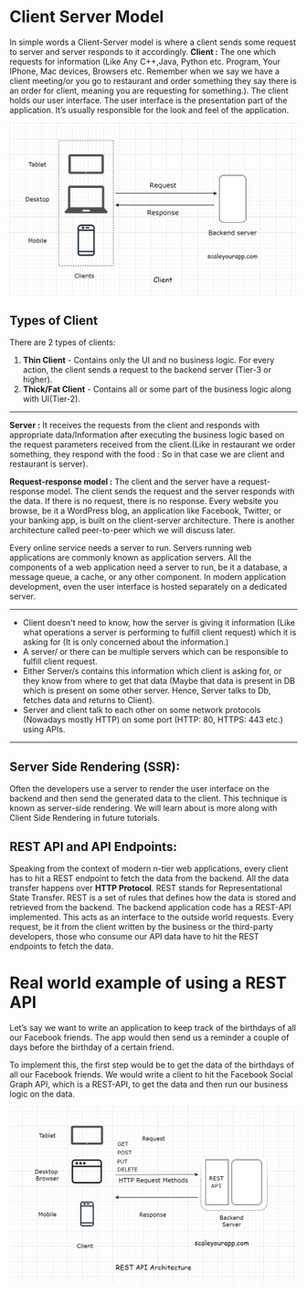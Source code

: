 # Client Server Model # 

In simple words a Client-Server model is where a client sends some request to server and server responds to it
accordingly.
**Client :** The one which requests for information (Like Any C++,Java, Python etc. Program, Your IPhone, Mac devices,
Browsers etc. Remember when we say we have a client meeting/or you go to restaurant and order something they say there
is an order for client, meaning you are requesting for something.). The client holds our user interface. The user
interface is the presentation part of the application. It’s usually responsible for the look and feel of the
application.

![ClientServerModel](../images/ClientServerModel.png)

## Types of Client ##

There are 2 types of clients:

1. **Thin Client** - Contains only the UI and no business logic. For every action, the client sends a request to the
   backend server (Tier-3 or higher).
2. **Thick/Fat Client** - Contains all or some part of the business logic along with UI(Tier-2).

---

**Server :** It receives the requests from the client and responds with appropriate data/Information after executing the
business logic based on the request parameters received from the client.(Like
in restaurant we order something, they respond with the food : So in that case we are client and restaurant is server).

**Request-response model :**
The client and the server have a request-response model. The client sends the request and the server responds with the
data.
If there is no request, there is no response.
Every website you browse, be it a WordPress blog, an application like Facebook, Twitter, or your banking app, is built
on the client-server architecture. There is another architecture called peer-to-peer which we will discuss later.

Every online service needs a server to run. Servers running web applications are commonly known as application servers.
All the components of a web application need a server to run, be it a database, a message queue, a cache, or any other
component. In modern application development, even the user interface is hosted separately on a dedicated server.

---

- Client doesn't need to know, how the server is giving it information (Like what operations a server is performing to
  fulfill client request) which it is asking for (It is only concerned about the information.)
- A server/ or there can be multiple servers which can be responsible to fulfill client request.
- Either Server/s contains this information which client is asking for, or they know from where to get that data (Maybe
  that data is present in DB which is present on some other server. Hence, Server talks to Db, fetches data and returns
  to Client).
- Server and client talk to each other on some network protocols (Nowadays mostly HTTP) on some port (HTTP: 80, HTTPS:
  443 etc.) using APIs.

---

## Server Side Rendering (SSR): ##

Often the developers use a server to render the user interface on the backend and then send the generated data to the
client. This technique is known as server-side rendering. We will learn about is more along with Client Side Rendering
in future tutorials.

## REST API and API Endpoints: ##

Speaking from the context of modern n-tier web applications, every client has to hit a REST endpoint to fetch the data
from the backend. All the data transfer happens over **HTTP Protocol**. REST stands for Representational State Transfer.
REST is a set of rules that defines how the data is stored and retrieved from the backend. The backend application code
has a REST-API implemented. This acts as an interface to the outside world requests. Every request, be it from the
client written by the business or the third-party developers, those who consume our API data have to hit the REST
endpoints to fetch the data.

# Real world example of using a REST API #

Let’s say we want to write an application to keep track of the birthdays of all our Facebook friends. The app would then
send us a reminder a couple of days before the birthday of a certain friend.

To implement this, the first step would be to get the data of the birthdays of all our Facebook friends. We would write
a client to hit the Facebook Social Graph API, which is a REST-API, to get the data and then run our business logic on
the data.

![Rest API Architecture](../images/Rest_API_Architecture.png)
